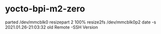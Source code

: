 # yocto-bpi-m2-zero


parted /dev/mmcblk0  resizepart 2 100%
resize2fs /dev/mmcblk0p2
date -s 2021.01.26-21:03:32
old Remote -SSH Version